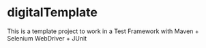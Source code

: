 # digitalTemplate
This is a template project to work in a Test Framework with Maven + Selenium WebDriver + JUnit
